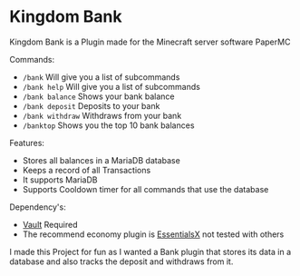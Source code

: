 # Kingdom Bank

Kingdom Bank is a Plugin made for the Minecraft server software PaperMC

Commands:
- `/bank` Will give you a list of subcommands
- `/bank help` Will give you a list of subcommands
- `/bank balance` Shows your bank balance 
- `/bank deposit` Deposits to your bank
- `/bank withdraw` Withdraws from your bank
- `/banktop` Shows you the top 10 bank balances

Features:
- Stores all balances in a MariaDB database
- Keeps a record of all Transactions
- It supports MariaDB
- Supports Cooldown timer for all commands that use the database

Dependency's:
- [Vault](https://www.spigotmc.org/resources/vault.34315/) Required
- The recommend economy plugin is [EssentialsX](https://essentialsx.net/downloads.html) not tested with others

I made this Project for fun as I wanted a Bank plugin that stores its data in a database and also tracks the deposit and withdraws from it.


